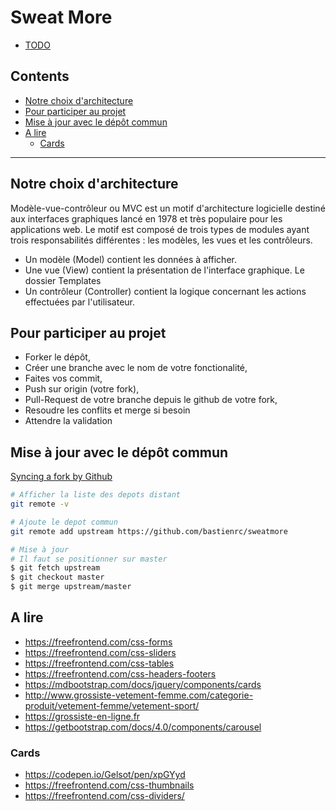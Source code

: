 # Sweat More <!-- omit in toc -->

- [TODO](TODO.md)

## Contents <!-- omit in toc -->

- [Notre choix d'architecture](#notre-choix-darchitecture)
- [Pour participer au projet](#pour-participer-au-projet)
- [Mise à jour avec le dépôt commun](#mise-à-jour-avec-le-dépôt-commun)
- [A lire](#a-lire)
  - [Cards](#cards)

---

## Notre choix d'architecture

Modèle-vue-contrôleur ou MVC est un motif d'architecture logicielle destiné aux interfaces graphiques lancé en 1978 et très populaire pour les applications web. Le motif est composé de trois types de modules ayant trois responsabilités différentes : les modèles, les vues et les contrôleurs.

- Un modèle (Model) contient les données à afficher.
- Une vue (View) contient la présentation de l'interface graphique. Le dossier Templates
- Un contrôleur (Controller) contient la logique concernant les actions effectuées par l'utilisateur.

## Pour participer au projet

- Forker le dépôt,
- Créer une branche avec le nom de votre fonctionalité,
- Faites vos commit,
- Push sur origin (votre fork),
- Pull-Request de votre branche depuis le github de votre fork,
- Resoudre les conflits et merge si besoin
- Attendre la validation

## Mise à jour avec le dépôt commun

[Syncing a fork by Github](https://help.github.com/en/articles/syncing-a-fork)

```sh
# Afficher la liste des depots distant
git remote -v

# Ajoute le depot commun
git remote add upstream https://github.com/bastienrc/sweatmore

# Mise à jour
# Il faut se positionner sur master
$ git fetch upstream
$ git checkout master
$ git merge upstream/master
```

## A lire

- https://freefrontend.com/css-forms
- https://freefrontend.com/css-sliders
- https://freefrontend.com/css-tables
- https://freefrontend.com/css-headers-footers
- https://mdbootstrap.com/docs/jquery/components/cards
- http://www.grossiste-vetement-femme.com/categorie-produit/vetement-femme/vetement-sport/
- https://grossiste-en-ligne.fr
- https://getbootstrap.com/docs/4.0/components/carousel

### Cards

- https://codepen.io/Gelsot/pen/xpGYyd
- https://freefrontend.com/css-thumbnails
- https://freefrontend.com/css-dividers/

